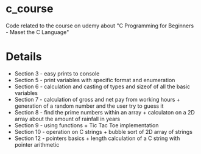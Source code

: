 c_course
===============

Code related to the course on udemy about "C Programming for Beginners - Maset the C Language"

Details
============

* Section 3 - easy prints to console
* Section 5 - print variables with specific format and enumeration
* Section 6 - calculation and casting of types and sizeof of all the basic variables
* Section 7 - calculation of gross and net pay from working hours + generation of a random number and the user try to guess it
* Section 8 - find the prime numbers within an array + calculaton on a 2D array about the amount of rainfall in years
* Section 9 - using functions + Tic Tac Toe implementation
* Section 10 - operation on C strings + bubble sort of 2D array of strings
* Section 12 - pointers basics + length calculation of a C string with pointer arithmetic 
